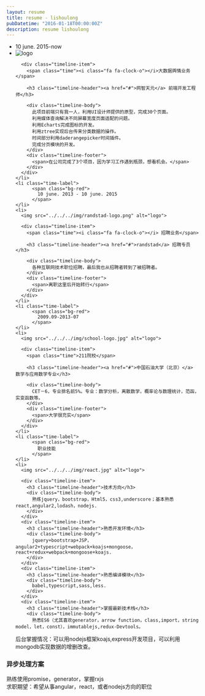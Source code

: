 ```yaml
---
layout: resume
title: resume - lishoulong
pubDatetime: "2016-01-18T00:00:00Z"
description: resume lishoulong
---
```


<div >
  <!-- The time line -->
  <ul class="timeline">
    <!-- timeline time label -->
    <li class="time-label">
          <span class="bg-red">
            10 june. 2015-now
          </span>
    </li>
    <!-- /.timeline-label -->
    <!-- timeline item -->
    <li>
      <img src="../../../img/logo2.jpg" alt="logo">

      <div class="timeline-item">
        <span class="time"><i class="fa fa-clock-o"></i>大数据舆情业务</span>

        <h3 class="timeline-header"><a href="#">网智天元</a> 前端开发工程师</h3>

        <div class="timeline-body">
          此项目前端只有我一人，利用UI设计师提供的原型，完成30个页面。
          利用媒体查询解决不同屏幕宽度页面适配的问题。
          利用Echarts完成图标的开发。
          利用ztree实现后台传来分类数据的操作。
          时间部分利用daderangepicker时间插件。
          完成分页模块的开发。
        </div>
        <div class="timeline-footer">
          <span>在公司完成了3个项目，因为学习工作遇到瓶颈，想看机会。</span>
        </div>
      </div>
    </li>
    <li class="time-label">
          <span class="bg-red">
            10 june. 2013 - 10 june. 2015
          </span>
    </li>
    <li>
      <img src="../../../img/randstad-logo.png" alt="logo">

      <div class="timeline-item">
        <span class="time"><i class="fa fa-clock-o"></i> 招聘业务</span>

        <h3 class="timeline-header"><a href="#">randstad</a> 招聘专员</h3>

        <div class="timeline-body">
          各种互联网技术职位招聘，最后我也从招聘者转到了被招聘者。
        </div>
        <div class="timeline-footer">
          <span>离职这里后开始转行</span>
        </div>
      </div>
    </li>
    <li class="time-label">
          <span class="bg-red">
            2009.09-2013-07
          </span>
    </li>
    <li>
      <img src="../../../img/school-logo.jpg" alt="logo">

      <div class="timeline-item">
        <span class="time">211院校</span>

        <h3 class="timeline-header"><a href="#">中国石油大学（北京）</a> 数学与应用数学专业</h3>

        <div class="timeline-body">
          CET－6，专业排名前5%。专业：数学分析，离散数学，概率论与数理统计，范函，实变函数等。
        </div>
        <div class="timeline-footer">
          <span>大学很充实</span>
        </div>
      </div>
    </li>
    <li class="time-label">
          <span class="bg-red">
            职业技能
          </span>
    </li>
    <li>
      <img src="../../../img/react.jpg" alt="logo">

      <div class="timeline-item">
        <h3 class="timeline-header">技术方向</h3>
        <div class="timeline-body">
          熟练jquery，bootstrap，Html5，css3,underscore；基本熟悉react,angular2,lodash，nodejs.
        </div>
      </div>
      <div class="timeline-item">
        <h3 class="timeline-header">熟悉开发环境</h3>
        <div class="timeline-body">
          jquery+bootstrap+JSP，angular2+typescript+webpack+koajs+mongoose，react+redux+webpack+mongoose+koajs.
        </div>
      </div>
      <div class="timeline-item">
        <h3 class="timeline-header">熟悉编译模块</h3>
        <div class="timeline-body">
          babel,typescript,sass,less.
        </div>
      </div>
      <div class="timeline-item">
        <h3 class="timeline-header">掌握最新技术栈</h3>
        <div class="timeline-body">
          熟悉ES6（尤其喜欢generator，arrow function，class,import，string model，let，const），immutablejs,redux-Devtools。

后台掌握情况：可以用nodejs框架koajs,express开发项目，可以利用mongodb实现数据的增删改查。

</div>
</div>
<div class="timeline-item">
<h3 class="timeline-header">异步处理方案</h3>
<div class="timeline-body">
熟练使用promise，generator，掌握rxjs
</div>
</div>
</li>

  </ul>
  <div>求职期望：希望从事angular，react，或者nodejs方向的职位</div>
</div>
